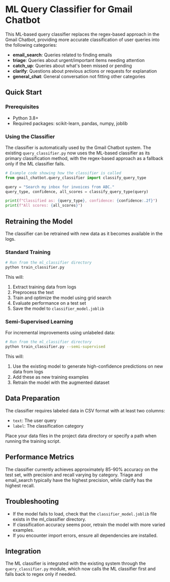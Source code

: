 # ML Query Classifier for Gmail Chatbot

This ML-based query classifier replaces the regex-based approach in the Gmail Chatbot, providing more accurate classification of user queries into the following categories:

- **email_search**: Queries related to finding emails
- **triage**: Queries about urgent/important items needing attention
- **catch_up**: Queries about what's been missed or pending
- **clarify**: Questions about previous actions or requests for explanation
- **general_chat**: General conversation not fitting other categories

## Quick Start

### Prerequisites

- Python 3.8+
- Required packages: scikit-learn, pandas, numpy, joblib

### Using the Classifier

The classifier is automatically used by the Gmail Chatbot system. The existing `query_classifier.py` now uses the ML-based classifier as its primary classification method, with the regex-based approach as a fallback only if the ML classifier fails.

```python
# Example code showing how the classifier is called
from gmail_chatbot.query_classifier import classify_query_type

query = "Search my inbox for invoices from ABC."
query_type, confidence, all_scores = classify_query_type(query)

print(f"Classified as: {query_type}, confidence: {confidence:.2f}")
print(f"All scores: {all_scores}")
```

## Retraining the Model

The classifier can be retrained with new data as it becomes available in the logs.

### Standard Training

```bash
# Run from the ml_classifier directory
python train_classifier.py
```

This will:

1. Extract training data from logs
2. Preprocess the text
3. Train and optimize the model using grid search
4. Evaluate performance on a test set
5. Save the model to `classifier_model.joblib`

### Semi-Supervised Learning

For incremental improvements using unlabeled data:

```bash
# Run from the ml_classifier directory
python train_classifier.py --semi-supervised
```

This will:

1. Use the existing model to generate high-confidence predictions on new data from logs
2. Add these as new training examples
3. Retrain the model with the augmented dataset

## Data Preparation

The classifier requires labeled data in CSV format with at least two columns:

- `text`: The user query
- `label`: The classification category

Place your data files in the project data directory or specify a path when running the training script.

## Performance Metrics

The classifier currently achieves approximately 85-90% accuracy on the test set, with precision and recall varying by category. Triage and email_search typically have the highest precision, while clarify has the highest recall.

## Troubleshooting

- If the model fails to load, check that the `classifier_model.joblib` file exists in the ml_classifier directory.
- If classification accuracy seems poor, retrain the model with more varied examples.
- If you encounter import errors, ensure all dependencies are installed.

## Integration

The ML classifier is integrated with the existing system through the `query_classifier.py` module, which now calls the ML classifier first and falls back to regex only if needed.
